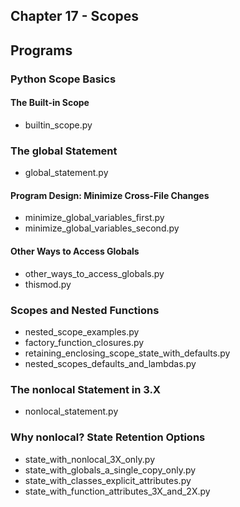 ## Chapter 17 - Scopes

## Programs

### Python Scope Basics

#### The Built-in Scope
* builtin\_scope.py 

### The global Statement
* global\_statement.py

#### Program Design: Minimize Cross-File Changes
* minimize\_global\_variables\_first.py
* minimize\_global\_variables\_second.py 

#### Other Ways to Access Globals
* other\_ways\_to\_access\_globals.py 
* thismod.py

### Scopes and Nested Functions
* nested\_scope\_examples.py
* factory\_function\_closures.py  
* retaining\_enclosing\_scope\_state\_with\_defaults.py
* nested\_scopes\_defaults\_and\_lambdas.py 

### The nonlocal Statement in 3.X
* nonlocal\_statement.py 

### Why nonlocal? State Retention Options
* state\_with\_nonlocal\_3X\_only.py
* state\_with\_globals\_a\_single\_copy\_only.py 
* state\_with\_classes\_explicit\_attributes.py 
* state\_with\_function\_attributes\_3X\_and\_2X.py 
